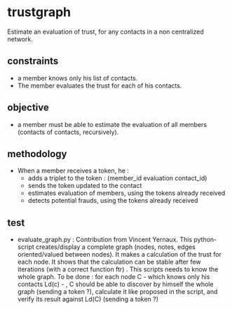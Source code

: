 # trustgraph
Estimate an evaluation of trust, for any contacts in a non centralized network.
## constraints
* a member knows only his list of contacts. 
* The member evaluates the trust for each of his contacts. 
## objective
* a member must be able to estimate the evaluation of all members (contacts of contacts, recursively).
## methodology
* When a member receives a token, he :
  * adds a triplet to the token : (member_id evaluation contact_id)
  * sends the token updated to the contact
  * estimates evaluation of members, using the tokens already received
  * detects potential frauds, using the tokens already received
## test
* evaluate_graph.py : Contribution from Vincent Yernaux. This python-script creates/display a complete graph (nodes, notes, edges oriented/valued between nodes). It makes a calculation of the trust for each node. It shows that the calculation can be stable after few iterations (with a correct function ftr) . This scripts needs to know the whole graph. To be done : for each node C - which knows only his contacts Ld(c) - , C should be able to discover by himself the whole graph (sending a token ?), calculate it like proposed in the script, and verify its result against Ld(C) (sending a token ?)
